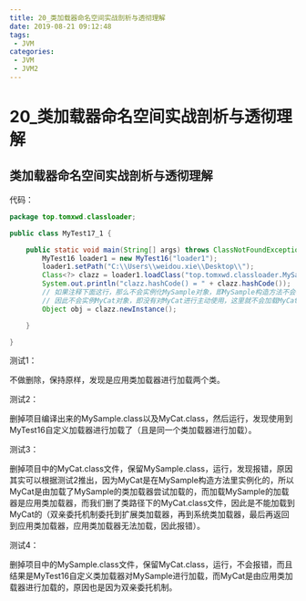 ```yaml
---
title: 20_类加载器命名空间实战剖析与透彻理解
date: 2019-08-21 09:12:48
tags: 
 - JVM
categories:
 - JVM
 - JVM2
---
```


# 20_类加载器命名空间实战剖析与透彻理解

## 类加载器命名空间实战剖析与透彻理解

代码：

```java
package top.tomxwd.classloader;

public class MyTest17_1 {

    public static void main(String[] args) throws ClassNotFoundException, IllegalAccessException, InstantiationException {
        MyTest16 loader1 = new MyTest16("loader1");
        loader1.setPath("C:\\Users\\weidou.xie\\Desktop\\");
        Class<?> clazz = loader1.loadClass("top.tomxwd.classloader.MySample");
        System.out.println("clazz.hashCode() = " + clazz.hashCode());
        // 如果注释下面这行，那么不会实例化MySample对象，即MySample构造方法不会被调用
        // 因此不会实例MyCat对象，即没有对MyCat进行主动使用，这里就不会加载MyCat Class
        Object obj = clazz.newInstance();

    }

}
```



测试1：

不做删除，保持原样，发现是应用类加载器进行加载两个类。



测试2：

删掉项目编译出来的MySample.class以及MyCat.class，然后运行，发现使用到MyTest16自定义加载器进行加载了（且是同一个类加载器进行加载）。



测试3：

删掉项目中的MyCat.class文件，保留MySample.class，运行，发现报错，原因其实可以根据测试2推出，因为MyCat是在MySample构造方法里实例化的，所以MyCat是由加载了MySample的类加载器尝试加载的，而加载MySample的加载器是应用类加载器，而我们删了类路径下的MyCat.class文件，因此是不能加载到MyCat的（双亲委托机制委托到扩展类加载器，再到系统类加载器，最后再返回到应用类加载器，应用类加载器无法加载，因此报错）。



测试4：

删掉项目中的MySample.class文件，保留MyCat.class，运行，不会报错，而且结果是MyTest16自定义类加载器对MySample进行加载，而MyCat是由应用类加载器进行加载的，原因也是因为双亲委托机制。



